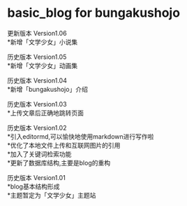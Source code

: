 # basic_blog for bungakushojo   
  
更新版本 Version1.06  
*新增「文学少女」小说集  
  
历史版本 Version1.05  
*新增「文学少女」动画集  
  
历史版本 Version1.04  
*新增「bungakushojo」介绍  
  
历史版本 Version1.03  
*上传文章后正确地跳转页面  
  
历史版本 Version1.02  
*引入editormd,可以愉快地使用markdown进行写作啦  
*优化了本地文件上传和互联网图片的引用  
*加入了关键词检索功能  
*更新了数据库结构,主要是blog的重构  
  
历史版本 Version1.01  
*blog基本结构形成  
*主题暂定为「文学少女」主题站  